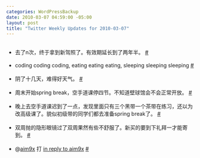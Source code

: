 ```yaml
--- 
categories: WordPressBackup
date: 2010-03-07 04:59:00 -05:00
layout: post
title: "Twitter Weekly Updates for 2010-03-07"
---
```

<ul class="aktt_tweet_digest"><br />	<li>去了n次，终于拿到新驾照了。有效期延长到了两年半。 <a href="http://twitter.com/ztpala/statuses/9942037163" class="aktt_tweet_time">#</a></li><br />	<li>coding coding coding, eating eating eating, sleeping sleeping sleeping <a href="http://twitter.com/ztpala/statuses/9944113565" class="aktt_tweet_time">#</a></li><br />	<li>阴了十几天，难得好天气。 <a href="http://twitter.com/ztpala/statuses/9986230418" class="aktt_tweet_time">#</a></li><br />	<li>周末开始spring break，空手道课停四节。不知道壁球馆会不会正常开放。 <a href="http://twitter.com/ztpala/statuses/9986262986" class="aktt_tweet_time">#</a></li><br />	<li>晚上去空手道课迟到了一点，发现里面只有三个黑带一个茶带在练习，还以为改高级课了。貌似初级带的同学们都去准备spring break了。 <a href="http://twitter.com/ztpala/statuses/10001458786" class="aktt_tweet_time">#</a></li><br />	<li>双周抛的隐形眼镜过了双周果然有些不舒服了。新买的要到下礼拜一才能寄到。 <a href="http://twitter.com/ztpala/statuses/10011836428" class="aktt_tweet_time">#</a></li><br />	<li>@<a href="http://twitter.com/aim9x" class="aktt_username">aim9x</a> 打 <a href="http://twitter.com/aim9x/statuses/10028953031" class="aktt_tweet_reply">in reply to aim9x</a> <a href="http://twitter.com/ztpala/statuses/10029509515" class="aktt_tweet_time">#</a></li><br /></ul>
